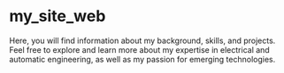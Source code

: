 # my_site_web
Here, you will find information about my background, skills, and projects. Feel free to explore and learn more about my expertise in electrical and automatic engineering, as well as my passion for emerging technologies.
